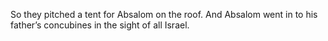 So they pitched a tent for Absalom on the roof. And Absalom went in to his father’s concubines in the sight of all Israel.
